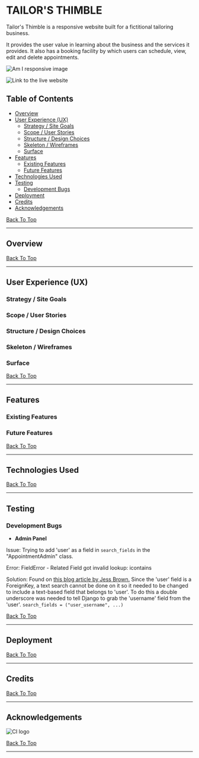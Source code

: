 




# TAILOR'S THIMBLE

Tailor's Thimble is a responsive website built for a fictitional tailoring business.  

It provides the user value in learning about the business and the services it provides.  It also has a booking facility by which users can schedule, view, edit and delete appointments.  

![Am I responsive image]()

![Link to the live website]()

## Table of Contents
* [Overview](#overview)
* [User Experience (UX)](#user-experience-ux)
    * [Strategy / Site Goals](#strategy--site-goals)
    * [Scope / User Stories](#scope--user-stories)
    * [Structure / Design Choices](#structure--design-choices)
    * [Skeleton / Wireframes](#skeleton--wireframes)
    * [Surface](#surface)
* [Features](#features)
    * [Existing Features](#existing-features)
    * [Future Features](#future-features)
* [Technologies Used](#technologies-used)
* [Testing](#testing)
    * [Development Bugs](#development-bugs)
* [Deployment](#deployment)
* [Credits](#credits)
* [Acknowledgements](#acknowledgements)

[Back To Top](#tailors-thimble)

____

## Overview

[Back To Top](#table-of-contents)

____

## User Experience (UX)

### Strategy / Site Goals
### Scope / User Stories
### Structure / Design Choices
### Skeleton / Wireframes
### Surface

[Back To Top](#table-of-contents)

____

## Features

### Existing Features
### Future Features

[Back To Top](#table-of-contents)

_____

## Technologies Used

[Back To Top](#table-of-contents)

____

## Testing

### Development Bugs


* **Admin Panel**

Issue: Trying to add 'user' as a field in `search_fields` in the "AppointmentAdmin" class. 

Error: FieldError - Related Field got invalid lookup: icontains

Solution: Found on [this blog article by Jess Brown.](https://notdefined.tech/blog/how-to-fix-django-error-related-field-got-invalid-lookup-icontains/) Since the 'user' field is a ForeignKey, a text search cannot be done on it so it needed to be changed to include a text-based field that belongs to 'user'.  To do this a double underscore was needed to tell Django to grab the 'username' field from the 'user'. 
`search_fields = ("user_username", ...)`

[Back To Top](#table-of-contents)

____

## Deployment

[Back To Top](#table-of-contents)

____

## Credits

[Back To Top](#table-of-contents)

____

## Acknowledgements


![CI logo](https://codeinstitute.s3.amazonaws.com/fullstack/ci_logo_small.png)


[Back To Top](#table-of-contents)

____


